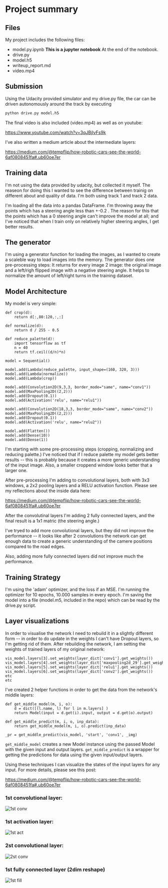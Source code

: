 # Project summary

## Files

My project includes the following files:
* model.py.ipynb **This is a jupyter notebook** At the end of the notebook.
* drive.py 
* model.h5 
* writeup_report.md 
* video.mp4

## Submission

Using the Udacity provided simulator and my drive.py file, the car can be driven autonomously around the track by executing 
```sh
python drive.py model.h5
```
The final video is also included (video.mp4) as well as on youtube: 

https://www.youtube.com/watch?v=3qJBjIvFs9k

I've also written a medium article about the intermediate layers:

https://medium.com/@tempflip/how-robotic-cars-see-the-world-6af0808451fa#.ub60oe7er


## Training data

I'm not using the data provided by udacity, but collected it myself. The reaseon for doing this I wanted to see the difference between trainig on different about and quality of data. I'm both using track 1 and track 2 data.

I'm loading all the data into a pandas DataFrame. I'm throwing away the points which has a steering angle less than +-0.2 . The reason for this that the points which has a 0 steering angle can't improve the model at all; and I've noticed that when I train only on relatively higher steering angles, I get better results. 

## The generator

I'm using a generator function for loading the images, as I wanted to create a scaleble way to load images into the memory.
The generator does one pre-processing steps:
It returns for every image 2 image: the original image and a left/righ flipped image with a negative steering angle. It helps to normalize the amount of left/right turns in the training dataset.

## Model Architecture

My model is very simple:

```
def crop(d):
    return d[:,80:120,:,:]

def normalize(d):
    return d / 255 - 0.5

def reduce_palette(d):
    import tensorflow as tf 
    n = 40
    return tf.ceil((d/n)*n)

model = Sequential()

model.add(Lambda(reduce_palette, input_shape=(160, 320, 3)))
model.add(Lambda(normalize))
model.add(Lambda(crop))

model.add(Convolution2D(9,3,3, border_mode="same", name="conv1"))
model.add(MaxPooling2D((2,2)))
model.add(Dropout(0.1))
model.add(Activation('relu', name="relu1"))

model.add(Convolution2D(18,3,3, border_mode="same", name="conv2"))
model.add(MaxPooling2D((2,2)))
model.add(Dropout(0.1))
model.add(Activation('relu', name="relu2"))

model.add(Flatten())
model.add(Dense(10))
model.add(Dense(1))
```

I'm starting with some pre-processing steps (cropping, normalizing and reducing palette.) I've noticed that if I reduce palette my model gets better results -- this is probably because it creates a more generic understanding of the input image. Also, a smaller croppend window looks better that a larger one.

After pre-processing I'm adding to convolutional layers, both with 3x3 windows, a 2x2 pooling layers and a RELU activation function.
Please see my reflections about the inside data here:

https://medium.com/@tempflip/how-robotic-cars-see-the-world-6af0808451fa#.ub60oe7er

After the convolutinal layers I'm adding 2 fully connected layers, and the final result is a 1x1 matric (the steering angle.)

I've tryed to add more convolutional layers, but they did not improve the performance -- it looks like after 2 convolutions the network can get enough data to create a generic understanding of the camere positions compared to the road edges.

Also, adding more fully connected layers did not improve much the performance.

## Training Strategy

I'm using the 'adam' optimizer, and the loss if an MSE. I'm running the optimizer for 10 epochs, 10.000 samples in every epoch.
I'm saving the model into a file (model.m5, included in the repo) which can be read by the drive.py script.

## Layer visualizations

In order to visualise the network I need to rebuild it in a slightly different form -- in order to do update in the weights I can't have Dropout layers, so I'm getting rid of them. After rebuilding the network, I am setting the weights of trained layers of my original network:

```
vis_model.layers[3].set_weights(layer_dict['conv1'].get_weights())
vis_model.layers[4].set_weights(layer_dict['maxpooling2d_29'].get_weights())
vis_model.layers[5].set_weights(layer_dict['relu1'].get_weights())
vis_model.layers[6].set_weights(layer_dict['conv2'].get_weights())
etc
etc
```


I've created 2 helper functions in order to get the  data from the network's middle layers:

```
def get_middle_model(m, i, o):
    d = dict([(l.name, l) for l in m.layers] )
    return Model(input = d.get(i).input, output = d.get(o).output)

def get_middle_predict(m, i, o, inp_data):
    return get_middle_model(m, i, o).predict(inp_data)

_pr = get_middle_predict(vis_model, 'start', 'conv1', _img)
```

`get_middle_model` creates a new Model instance using the passed Model with the given input and output layers.
`get_middle_predict` is a wrapper for getting the predictions for data using the given input/output layers.

Using these techniques I can visualize the states of the input layers for any input. For more details, please see this post:

https://medium.com/@tempflip/how-robotic-cars-see-the-world-6af0808451fa#.ub60oe7er

### 1st convolutional layer:

![1st conv](./viz/conv1.png)

### 1st activation layer:

![1st act](./viz/relu1.png)

### 2st convolutional layer:

![2st conv](./viz/conv2.png)

### 1st fully connected layer (2dim reshape)
![1st fill](./viz/fully1.png)


